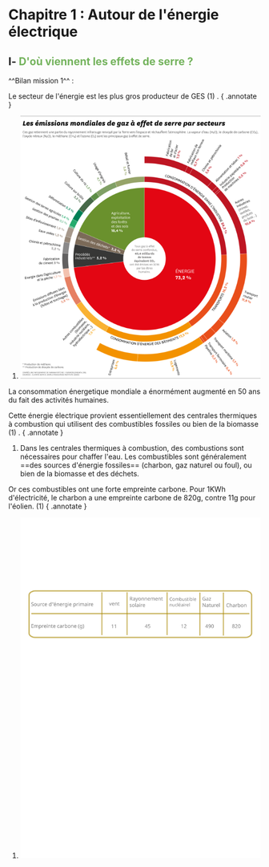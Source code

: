 # Chapitre 1 : Autour de l'énergie électrique

## Ⅰ- <span style="color: rgb(116, 179, 93);">D'où viennent les effets de serre ?</span>

^^Bilan mission 1^^ :

Le secteur de l'énergie est les plus gros producteur de GES (1) .
{ .annotate }

1.  ![Alt text](image-1.png)

La consommation énergetique mondiale a énormément augmenté en 50 ans du fait des activités humaines.

Cette énergie électrique provient essentiellement des centrales thermiques à combustion qui utilisent des combustibles fossiles ou bien de la biomasse (1) .
{ .annotate }

1.  Dans les centrales thermiques à combustion, des combustions sont nécessaires pour chaffer l'eau. Les combustibles sont généralement ==des sources d'énergie fossiles== (charbon, gaz naturel ou foul), ou bien de la biomasse et des déchets.

Or ces combustibles ont une forte empreinte carbone. Pour 1KWh d'électricité, le charbon a une empreinte carbone de 820g, contre 11g pour l'éolien. (1) 
{ .annotate }

1. ![Alt text](<../assets/fig 1 PHYS 1.svg>)

